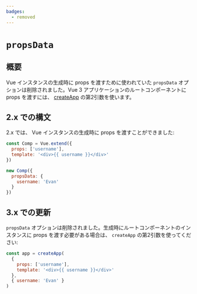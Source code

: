 ```yaml
---
badges:
  - removed
---
```


# `propsData` <MigrationBadges :badges="$frontmatter.badges" />

## 概要

Vue インスタンスの生成時に props を渡すために使われていた `propsData` オプションは削除されました。Vue 3 アプリケーションのルートコンポーネントに props を渡すには、 [createApp](/api/global-api.html#createapp) の第2引数を使います。

## 2.x での構文

2.x では、 Vue インスタンスの生成時に props を渡すことができました:

```js
const Comp = Vue.extend({
  props: ['username'],
  template: '<div>{{ username }}</div>'
})

new Comp({
  propsData: {
    username: 'Evan'
  }
})
```

## 3.x での更新

`propsData` オプションは削除されました。生成時にルートコンポーネントのインスタンスに props を渡す必要がある場合は、 `createApp` の第2引数を使ってください:

```js
const app = createApp(
  {
    props: ['username'],
    template: '<div>{{ username }}</div>'
  },
  { username: 'Evan' }
)
```
